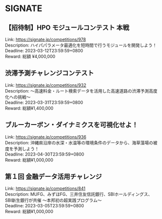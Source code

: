# SIGNATE



## 【招待制】HPO モジュールコンテスト 本戦

Link: https://signate.jp/competitions/978  
Description: ハイパパラメータ最適化を短時間で行うモジュールを開発しよう！  
Deadline: 2023-03-12T23:59:59+0800  
Reward: 総額 ¥4,000,000  


## 渋滞予測チャレンジコンテスト

Link: https://signate.jp/competitions/932  
Description: ～高速料金・ルート検索データを活用した高速道路の渋滞予測高度化への挑戦～  
Deadline: 2023-03-31T23:59:59+0800  
Reward: 総額¥1,400,000  


## ブルーカーボン・ダイナミクスを可視化せよ！

Link: https://signate.jp/competitions/936  
Description: 沖縄県沿岸の水深・水温等の環境条件のデータから、海草藻場の被度を予測しよう！  
Deadline: 2023-04-30T23:59:59+0800  
Reward: 総額¥1,000,000  


## 第１回 金融データ活用チャレンジ

Link: https://signate.jp/competitions/841  
Description: MUFG、みずほFG、三井住友信託銀行、SBIホールディングス、SBI新生銀行が共催 ～本邦初の超実践プログラム～  
Deadline: 2023-03-05T23:59:59+0800  
Reward: 総額¥1,000,000  

